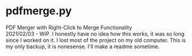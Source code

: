 # pdfmerge.py
PDF Merger with Right-Click to Merge Functionality  
2021/02/03 - WiP. I honestly have no idea how this works, it was so long since I worked on it. I lost most of the project on my old computer. This is my only backup, it is nonesense. I'll make a readme sometime. 
